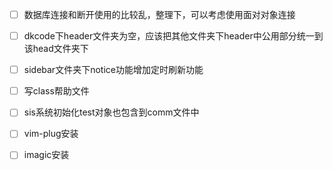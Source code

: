 - [ ] 数据库连接和断开使用的比较乱，整理下，可以考虑使用面对对象连接
- [ ] dkcode下header文件夹为空，应该把其他文件夹下header中公用部分统一到该head文件夹下
- [ ] sidebar文件夹下notice功能增加定时刷新功能
- [ ] 写class帮助文件
- [ ] sis系统初始化test对象也包含到comm文件中
- [ ] vim-plug安装
- [ ] imagic安装

